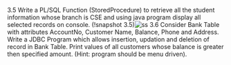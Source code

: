 3.5 Write a PL/SQL Function (StoredProcedure) to retrieve all the student information whose branch is CSE and using java program display all selected records on console.
(!snapshot 3.5)![ss](https://cloud.githubusercontent.com/assets/16952223/13005160/fc81e83a-d1a5-11e5-8320-998657586ead.JPG)
3.6 Consider Bank Table with attributes AccountNo, Customer Name, Balance, Phone and Address. Write a JDBC Program which allows insertion, updation and deletion of record in Bank Table. Print values of all customers whose balance is greater then specified amount. (Hint: program should be menu driven).
